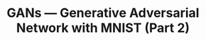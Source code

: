 ---
title: GANs — Generative Adversarial Network with MNIST (Part 2)
tags: [Deep Learning, Generative Adversarial Nets, MNIST, Python, Tutorial]
# style : fill, border
style: border
color: info
description: A brief theoretical introduction to Generative Adversarial Networks or GANs and practical implementation using Python and Keras/TensorFlow in Jupyter Notebook.
external_url: https://medium.com/@mafda_/gans-generative-adversarial-network-with-mnist-part-db8b9c061de0
---